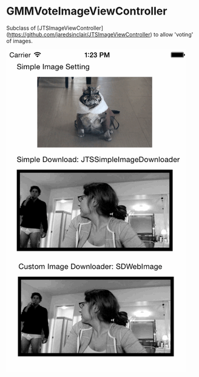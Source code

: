 GMMVoteImageViewController
==========================

Subclass of [JTSImageViewController] (https://github.com/jaredsinclair/JTSImageViewController) to allow 'voting' of images.

![Sample Gif](https://github.com/geoffmacd/GMMVoteImageViewController/blob/master/upvote.gif "Up Vote from flick upwards")
